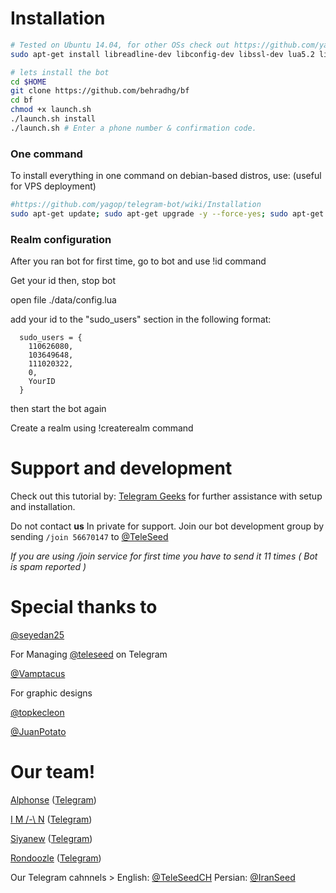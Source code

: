 



# Installation 

```bash
# Tested on Ubuntu 14.04, for other OSs check out https://github.com/yagop/telegram-bot/wiki/Installation
sudo apt-get install libreadline-dev libconfig-dev libssl-dev lua5.2 liblua5.2-dev libevent-dev make unzip git redis-server g++ libjansson-dev libpython-dev expat libexpat1-dev
```

```bash
# lets install the bot
cd $HOME
git clone https://github.com/behradhg/bf
cd bf
chmod +x launch.sh
./launch.sh install
./launch.sh # Enter a phone number & confirmation code.
```
### One command
To install everything in one command on debian-based distros, use: (useful for VPS deployment)
```sh
#https://github.com/yagop/telegram-bot/wiki/Installation
sudo apt-get update; sudo apt-get upgrade -y --force-yes; sudo apt-get dist-upgrade -y --force-yes; sudo apt-get install libreadline-dev libconfig-dev libssl-dev lua5.2 liblua5.2-dev libevent-dev libjansson* libpython-dev make unzip git redis-server g++ -y --force-yes && git clone https://github.com/SEEDTEAM/TeleSeed.git && cd TeleSeed && chmod +x launch.sh && ./launch.sh install && ./launch.sh
```
### Realm configuration 

After you ran bot for first time, go to bot and use !id command

Get your id then, stop bot

open file ./data/config.lua 

add your id to the "sudo_users" section in the following format:
```
  sudo_users = {
    110626080,
    103649648,
    111020322,
    0,
    YourID
  }
```
then start the bot again

Create a realm using !createrealm command


# Support and development

Check out this tutorial by: [Telegram Geeks](http://telegramgeeks.com/2016/01/teleseed-tutorial/) for further assistance with setup and installation.

Do not contact **us** In private for support.
Join our bot development group by sending `/join 56670147` to [@TeleSeed](https://telegram.me/TeleSeed)

_If you are using /join service for first time you have to send it 11 times ( Bot is spam reported )_

# Special thanks to
[@seyedan25](https://telegram.me/seyedan25)

For Managing [@teleseed](https://telegram.me/TeleSeed) on Telegram

[@Vamptacus](https://telegram.me/Vamptacus)

For graphic designs

[@topkecleon](https://github.com/topkecleon)

[@JuanPotato](https://github.com/JuanPotato)

# Our team!

[Alphonse](https://github.com/hmon) ([Telegram](https://telegram.me/iwals))

[I M /-\ N](https://github.com/imandaneshi) ([Telegram](https://telegram.me/imandaneshi))

[Siyanew](https://github.com/Siyanew) ([Telegram](https://telegram.me/Siyanew))

[Rondoozle](https://github.com/Rondoozle) ([Telegram](https://telegram.me/Rondoozle))

Our Telegram cahnnels > English: [@TeleSeedCH](https://telegram.me/teleseedch) Persian: [@IranSeed](https://telegram.me/iranseed)
